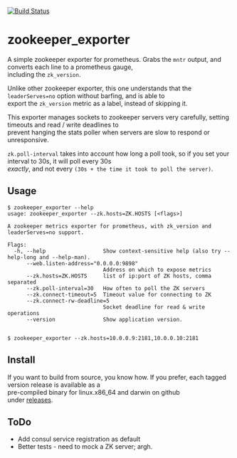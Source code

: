 [![Build Status](https://travis-ci.org/davemcphee/zookeeper_exporter.svg?branch=master)](https://travis-ci.org/davemcphee/zookeeper_exporter)
# zookeeper_exporter
A simple zookeeper exporter for prometheus. Grabs the `mntr` output, and converts each line to a prometheus gauge,  
including the `zk_version`.  
  
Unlike other zookeeper exporter, this one understands that the `leaderServes=no` option without barfing, and is able to  
export the `zk_version` metric as a label, instead of skipping it.   
  
This exporter manages sockets to zookeeper servers very carefully, setting timeouts and read / write deadlines to  
prevent hanging the stats poller when servers are slow to respond or unresponsive.   
  
`zk.poll-interval` takes into account how long a poll took, so if you set your interval to 30s, it will poll every 30s  
*exactly*, and not every `(30s + the time it took to poll the server)`.   
  
## Usage  
  
~~~  
$ zookeeper_exporter --help  
usage: zookeeper_exporter --zk.hosts=ZK.HOSTS [<flags>]

A zookeeper metrics exporter for prometheus, with zk_version and leaderServes=no support.

Flags:
  -h, --help                  Show context-sensitive help (also try --help-long and --help-man).
      --web.listen-address="0.0.0.0:9898"  
                              Address on which to expose metrics
      --zk.hosts=ZK.HOSTS     list of ip:port of ZK hosts, comma separated
      --zk.poll-interval=30   How often to poll the ZK servers
      --zk.connect-timeout=5  Timeout value for connecting to ZK
      --zk.connect-rw-deadline=5  
                              Socket deadline for read & write operations
      --version               Show application version.
  

$ zookeeper_exporter --zk.hosts=10.0.0.9:2181,10.0.0.10:2181  
~~~  
  
## Install  
If you want to build from source, you know how. If you prefer, each tagged version release is available as a  
pre-compiled binary for linux.x86_64 and darwin on github   
under [releases](https://github.com/davemcphee/zookeeper_exporter/releases).  
  
## ToDo  
  
 - Add consul service registration as default  
 - Better tests - need to mock a ZK server; argh.
 